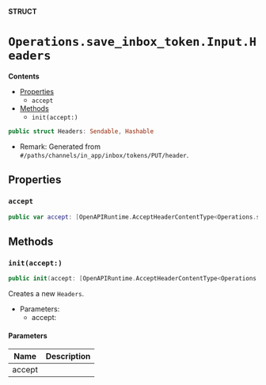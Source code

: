 **STRUCT**

# `Operations.save_inbox_token.Input.Headers`

**Contents**

- [Properties](#properties)
  - `accept`
- [Methods](#methods)
  - `init(accept:)`

```swift
public struct Headers: Sendable, Hashable
```

- Remark: Generated from `#/paths/channels/in_app/inbox/tokens/PUT/header`.

## Properties
### `accept`

```swift
public var accept: [OpenAPIRuntime.AcceptHeaderContentType<Operations.save_inbox_token.AcceptableContentType>]
```

## Methods
### `init(accept:)`

```swift
public init(accept: [OpenAPIRuntime.AcceptHeaderContentType<Operations.save_inbox_token.AcceptableContentType>] = .defaultValues())
```

Creates a new `Headers`.

- Parameters:
  - accept:

#### Parameters

| Name | Description |
| ---- | ----------- |
| accept |  |